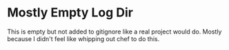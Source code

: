# Mostly Empty Log Dir
This is empty but not added to gitignore like a real project would do.  Mostly
because I didn't feel like whipping out chef to do this.
